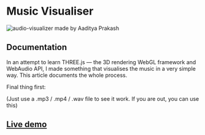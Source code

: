 # Music Visualiser

![audio-visualizer made by Aaditya Prakash](https://miro.medium.com/max/2000/1*CfnrtLr2KoTDs_r7afQ1gQ.png)

## Documentation

In an attempt to learn THREE.js — the 3D rendering WebGL framework and WebAudio API, I made something that visualises the music in a very simple way. This article documents the whole process.

Final thing first:


(Just use a .mp3 / .mp4 / .wav file to see it work. If you are out, you can use this)


## [Live demo](https://aaditya188.github.io/Music-Visualizer/)
